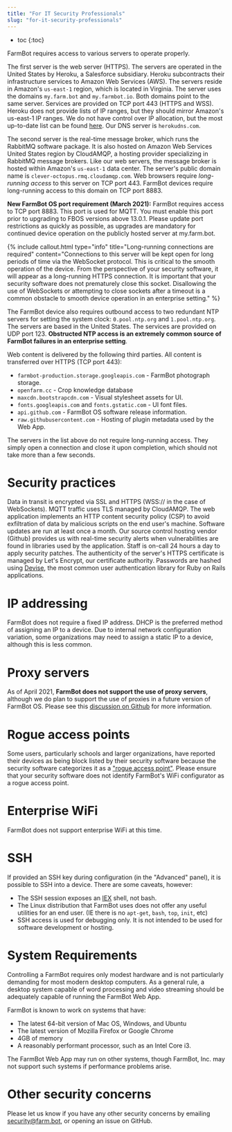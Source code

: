```yaml
---
title: "For IT Security Professionals"
slug: "for-it-security-professionals"
---
```


* toc
{:toc}

FarmBot requires access to various servers to operate properly.

The first server is the web server (HTTPS). The servers are operated in the United States by Heroku, a Salesforce subsidiary. Heroku subcontracts their infrastructure services to Amazon Web Services (AWS). The servers reside in Amazon's `us-east-1` region, which is located in Virginia. The server uses the domains `my.farm.bot` and `my.farmbot.io`. Both domains point to the same server. Services are provided on TCP port 443 (HTTPS and WSS). Heroku does not provide lists of IP ranges, but they should mirror Amazon's us-east-1 IP ranges. We do not have control over IP allocation, but the most up-to-date list can be found [here](https://docs.aws.amazon.com/general/latest/gr/aws-ip-ranges.html). Our DNS server is `herokudns.com`.

The second server is the real-time message broker, which runs the RabbitMQ software package. It is also hosted on Amazon Web Services United States region by CloudAMQP, a hosting provider specializing in RabbitMQ message brokers. Like our web servers, the message broker is hosted within Amazon's `us-east-1` data center. The server's public domain name is `clever-octopus.rmq.cloudamqp.com`. Web browsers require *long-running access* to this server on TCP port 443. FarmBot devices require long-running access to this domain on TCP port 8883.

**New FarmBot OS port requirement (March 2021):** FarmBot requires access to TCP port 8883. This port is used for MQTT. You must enable this port prior to upgrading to FBOS versions above 13.0.1. Please update port restrictions as quickly as possible, as upgrades are mandatory for continued device operation on the publicly hosted server at my.farm.bot.

{%
include callout.html
type="info"
title="Long-running connections are required"
content="Connections to this server will be kept open for long periods of time via the WebSocket protocol. This is critical to the smooth operation of the device. From the perspective of your security software, it will appear as a long-running HTTPS connection. It is important that your security software does not prematurely close this socket. Disallowing the use of WebSockets or attempting to close sockets after a timeout is a common obstacle to smooth device operation in an enterprise setting."
%}

The FarmBot device also requires outbound access to two redundant NTP servers for setting the system clock: `0.pool.ntp.org` and `1.pool.ntp.org`. The servers are based in the United States. The services are provided on UDP port 123. **Obstructed NTP access is an extremely common source of FarmBot failures in an enterprise setting**.

Web content is delivered by the following third parties. All content is transferred over HTTPS (TCP port 443):

* `farmbot-production.storage.googleapis.com` - FarmBot photograph storage.
* `openfarm.cc` - Crop knowledge database
* `maxcdn.bootstrapcdn.com` - Visual stylesheet assets for UI.
* `fonts.googleapis.com` and `fonts.gstatic.com` - UI font files.
* `api.github.com` - FarmBot OS software release information.
* `raw.githubusercontent.com` - Hosting of plugin metadata used by the Web App.

The servers in the list above do not require long-running access. They simply open a connection and close it upon completion, which should not take more than a few seconds.

# Security practices

Data in transit is encrypted via SSL and HTTPS (WSS:// in the case of WebSockets). MQTT traffic uses TLS managed by CloudAMQP. The web application implements an HTTP content security policy (CSP) to avoid exfiltration of data by malicious scripts on the end user's machine. Software updates are run at least once a month. Our source control hosting vendor (Github) provides us with real-time security alerts when vulnerabilities are found in libraries used by the application. Staff is on-call 24 hours a day to apply security patches. The authenticity of the server's HTTPS certificate is managed by Let's Encrypt, our certificate authority. Passwords are hashed using [Devise](https://github.com/plataformatec/devise), the most common user authentication library for Ruby on Rails applications.

# IP addressing

FarmBot does not require a fixed IP address. DHCP is the preferred method of assigning an IP to a device. Due to internal network configuration variation, some organizations may need to assign a static IP to a device, although this is less common.

# Proxy servers

As of April 2021, **FarmBot does not support the use of proxy servers**, although we do plan to support the use of proxies in a future version of FarmBot OS. Please see this [discussion on Github](https://github.com/FarmBot/farmbot_os/issues/909) for more information.

# Rogue access points

Some users, particularly schools and larger organizations, have reported their devices as being block listed by their security software because the security software categorizes it as a ["rogue access point"](https://en.wikipedia.org/wiki/Rogue_access_point). Please ensure that your security software does not identify FarmBot's WiFi configurator as a rogue access point.

# Enterprise WiFi

FarmBot does not support enterprise WiFi at this time.

# SSH

If provided an SSH key during configuration (in the "Advanced" panel), it is possible to SSH into a device. There are some caveats, however:

 * The SSH session exposes an [IEX](https://hexdocs.pm/iex/IEx.html) shell, not bash.
 * The Linux distribution that FarmBot uses does not offer any useful utilities for an end user. (IE there is no `apt-get`, `bash`, `top`, `init`, etc)
 * SSH access is used for debugging only. It is not intended to be used for software development or hosting.

# System Requirements

Controlling a FarmBot requires only modest hardware and is not particularly demanding for most modern desktop computers. As a general rule, a desktop system capable of word processing and video streaming should be adequately capable of running the FarmBot Web App.

FarmBot is known to work on systems that have:

 * The latest 64-bit version of Mac OS, Windows, and Ubuntu
 * The latest version of Mozilla Firefox or Google Chrome
 * 4GB of memory
 * A reasonably performant processor, such as an Intel Core i3.

The FarmBot Web App may run on other systems, though FarmBot, Inc. may not support such systems if performance problems arise.

# Other security concerns

Please let us know if you have any other security concerns by emailing security@farm.bot, or opening an issue on GitHub.
